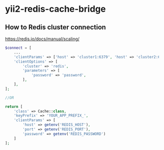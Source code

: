 # yii2-redis-cache-bridge

## How to Redis cluster connection
https://redis.io/docs/manual/scaling/

```php
$connect = [
    ...
    'clientParams' => ['host' => 'cluster1:6379', 'host' => 'cluster2:6379', ...],
    'clientOptions' => [
        'cluster' => 'redis',
        'parameters' => [
            'password' => 'password',
        ],
    ],
];

//OR

return [
    'class' => Cache::class,
    'keyPrefix' => 'YOUR_APP_PREFIX_',
    'clientParams' => [
        'host' => getenv('REDIS_HOST'),
        'port' => getenv('REDIS_PORT'),
        'password' => getenv('REDIS_PASSWORD')
    ]
];
```